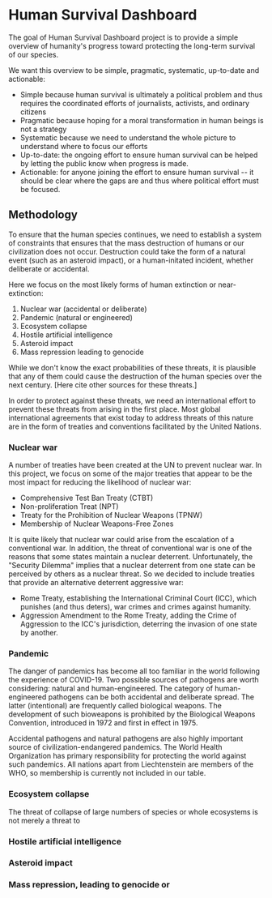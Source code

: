 # Human Survival Dashboard

The goal of Human Survival Dashboard project is to provide a simple overview of humanity's progress toward protecting the long-term survival of our species.

We want this overview to be simple, pragmatic, systematic, up-to-date and actionable:
* Simple because human survival is ultimately a political problem and thus requires the coordinated efforts of journalists, activists, and ordinary citizens
* Pragmatic because hoping for a moral transformation in human beings is not a strategy
* Systematic because we need to understand the whole picture to understand where to focus our efforts
* Up-to-date: the ongoing effort to ensure human survival can be helped by letting the public know when progress is made.
* Actionable: for anyone joining the effort to ensure human survival -- it should be clear where the gaps are and thus where political effort must be focused.

## Methodology

To ensure that the human species continues, we need to establish a system of constraints that ensures that the mass destruction of humans or our civilization does not occur. Destruction could take the form of a natural event (such as an asteroid impact), or a human-initated incident, whether deliberate or accidental.

Here we focus on the most likely forms of human extinction or near-extinction:

1. Nuclear war (accidental or deliberate)
2. Pandemic (natural or engineered)
3. Ecosystem collapse
4. Hostile artificial intelligence
5. Asteroid impact
6. Mass repression leading to genocide

While we don't know the exact probabilities of these threats, it is plausible that any of them could cause the destruction of the human species over the next century. [Here cite other sources for these threats.]

In order to protect against these threats, we need an international effort to prevent these threats from arising in the first place. Most global international agreements that exist today to address threats of this nature are in the form of treaties and conventions facilitated by the United Nations.

### Nuclear war

A number of treaties have been created at the UN to prevent nuclear war. In this project, we focus on some of the major treaties that appear to be the most impact for reducing the likelihood of nuclear war:
* Comprehensive Test Ban Treaty (CTBT)
* Non-proliferation Treat (NPT)
* Treaty for the Prohibition of Nuclear Weapons (TPNW)
* Membership of Nuclear Weapons-Free Zones

It is quite likely that nuclear war could arise from the escalation of a conventional war. In addition, the threat of conventional war is one of the reasons that some states maintain a nuclear deterrent. Unfortunately, the "Security Dilemma" implies that a nuclear deterrent from one state can be perceived by others as a nuclear threat. So we decided to include treaties that provide an alternative deterrent aggressive war:

* Rome Treaty, establishing the International Criminal Court (ICC), which punishes (and thus deters), war crimes and crimes against humanity.
* Aggression Amendment to the Rome Treaty, adding the Crime of Aggression to the ICC's jurisdiction, deterring the invasion of one state by another.

### Pandemic

The danger of pandemics has become all too familiar in the world following the experience of COVID-19. Two possible sources of pathogens are worth considering: natural and human-engineered. The category of human-engineered pathogens can be both accidental and deliberate spread. The latter (intentional) are frequently called biological weapons. The development of such bioweapons is prohibited by the Biological Weapons Convention, introduced in 1972 and first in effect in 1975.

Accidental pathogens and natural pathogens are also highly important source of civilization-endangered pandemics. The World Health Organization has primary responsibility for protecting the world against such pandemics. All nations apart from Liechtenstein are members of the WHO, so membership is currently not included in our table.

### Ecosystem collapse

The threat of collapse of large numbers of species or whole ecosystems is not merely a threat to

### Hostile artificial intelligence

### Asteroid impact

### Mass repression, leading to genocide or 

